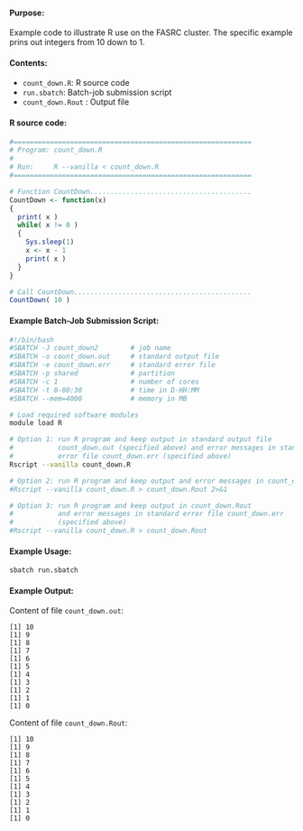 #### Purpose:

Example code to illustrate R use on the FASRC cluster. The specific example prins out integers from 10 down to 1.

#### Contents:

* <code>count\_down.R</code>: R source code
* <code>run.sbatch</code>: Batch-job submission script
* <code>count_down.Rout</code> : Output file

#### R source code:

```r
#===========================================================
# Program: count_down.R
#
# Run:     R --vanilla < count_down.R         
#===========================================================

# Function CountDown........................................
CountDown <- function(x)
{
  print( x )
  while( x != 0 )
  {
    Sys.sleep(1)
    x <- x - 1
    print( x )
  }
}

# Call CountDown............................................
CountDown( 10 )
```

#### Example Batch-Job Submission Script:

```bash
#!/bin/bash
#SBATCH -J count_down2        # job name
#SBATCH -o count_down.out     # standard output file
#SBATCH -e count_down.err     # standard error file
#SBATCH -p shared             # partition
#SBATCH -c 1                  # number of cores
#SBATCH -t 0-00:30            # time in D-HH:MM
#SBATCH --mem=4000            # memory in MB

# Load required software modules
module load R

# Option 1: run R program and keep output in standard output file 
#           count_down.out (specified above) and error messages in standard 
#           error file count_down.err (specified above)
Rscript --vanilla count_down.R

# Option 2: run R program and keep output and error messages in count_down.Rout
#Rscript --vanilla count_down.R > count_down.Rout 2>&1

# Option 3: run R program and keep output in count_down.Rout
#           and error messages in standard error file count_down.err 
#           (specified above)
#Rscript --vanilla count_down.R > count_down.Rout
```

#### Example Usage:

```bash
sbatch run.sbatch
```
#### Example Output:

Content of file `count_down.out`:

```
[1] 10
[1] 9
[1] 8
[1] 7
[1] 6
[1] 5
[1] 4
[1] 3
[1] 2
[1] 1
[1] 0
```

Content of file `count_down.Rout`:

```
[1] 10
[1] 9
[1] 8
[1] 7
[1] 6
[1] 5
[1] 4
[1] 3
[1] 2
[1] 1
[1] 0
```
